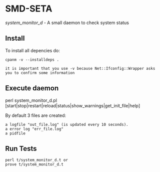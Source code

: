 SMD-SETA
========

*system_monitor_d* - A small daemon to check system status

Install
-------

To install all depencies do:

    cpanm -v --installdeps .

    it is important that you use -v because Net::Ifconfig::Wrapper asks you to confirm some information

Execute daemon
--------------

perl system_monitor_d.pl [start|stop|restart|reload|status|show_warnings|get_init_file|help]

By default 3 files are created:

    a logfile "out_file.log" (is updated every 10 seconds).
    a error log "err_file.log"
    a pidfile

Run Tests
---------

    perl t/system_monitor_d.t or
    prove t/system_monitor_d.t
